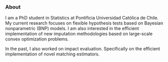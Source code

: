 ### About

I am a PhD student in Statistics at Pontificia Universidad Católica de Chile. My current research focuses on flexible hypothesis tests based on Bayesian nonparametric (BNP) models. I am also interested in the efficient implementation of new imputation methodologies based on large-scale convex optimization problems.

In the past, I also worked on impact evaluation. Specifically on the efficient implementation of novel matching estimators.

